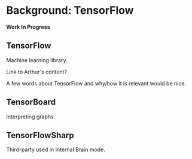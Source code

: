 # Background: TensorFlow

**Work In Progress**

## TensorFlow

Machine learning library.

Link to Arthur's content?

A few words about TensorFlow and why/how it is relevant would be nice.

## TensorBoard

Interpreting graphs.

## TensorFlowSharp

Third-party used in Internal Brain mode.
